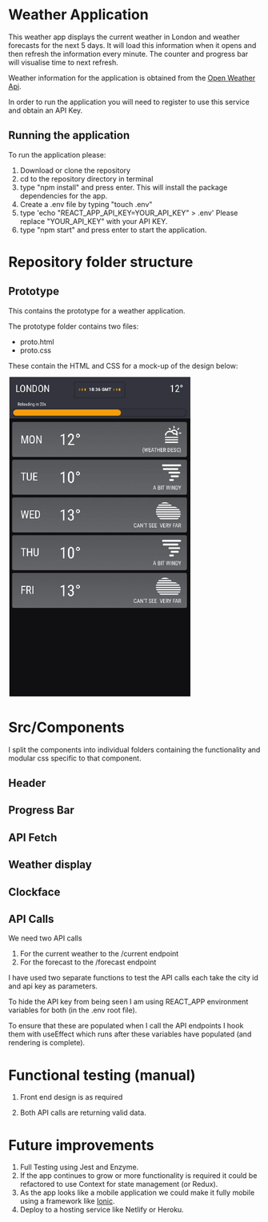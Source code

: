# Weather Application

This weather app displays the current weather in London and weather forecasts for the next 5 days. It will load this information when it opens and then refresh the information every minute.
The counter and progress bar will visualise time to next refresh.

Weather information for the application is obtained from the [Open Weather Api]("https://openweathermap.org/api").

In order to run the application you will need to register to use this service and obtain an API Key.

## Running the application

To run the application please:

1. Download or clone the repository
2. cd to the repository directory in terminal
3. type "npm install" and press enter. This will install the package dependencies for the app.
4. Create a .env file by typing "touch .env"
5. type 'echo "REACT_APP_API_KEY=YOUR_API_KEY" > .env'
   Please replace "YOUR_API_KEY" with your API KEY.
6. type "npm start" and press enter to start the application.

# Repository folder structure

## Prototype

This contains the prototype for a weather application.

The prototype folder contains two files:

- proto.html
- proto.css

These contain the HTML and CSS for a mock-up of the design below:

<img src ="./Front_End_Design.png">

# Src/Components
I split the components into individual folders containing the functionality and modular css specific to that component.

## Header

## Progress Bar

## API Fetch

## Weather display

## Clockface

## API Calls

We need two API calls

1. For the current weather to the /current endpoint
2. For the forecast to the /forecast endpoint

I have used two separate functions to test the API calls
each take the city id and api key as parameters.

To hide the API key from being seen I am using REACT_APP environment variables for both (in the .env root file).

To ensure that these are populated when I call the API endpoints I hook them with useEffect which runs after these variables have populated (and rendering is complete).

# Functional testing (manual)

1. Front end design is as required

2. Both API calls are returning valid data.

# Future improvements

1. Full Testing using Jest and Enzyme.
2. If the app continues to grow or more functionality is required it could be refactored to use Context for state management (or Redux).
3. As the app looks like a mobile application we could make it fully mobile using a framework like [Ionic]("https://ionicframework.com/").
4. Deploy to a hosting service like Netlify or Heroku. 

